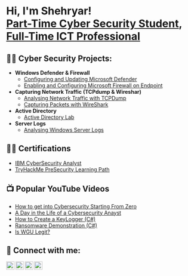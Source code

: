 <h1>Hi, I'm Shehryar! <br/><a href="https://github.com/joshmadakor1">Part-Time Cyber Security Student</a>, <a href="https://www.linkedin.com/in/shehryar-riaz/">Full-Time ICT Professional</a>

<h2>👨‍💻 Cyber Security Projects:</h2>

- <b>Windows Defender & Firewall</b>
  - [Configuring and Updating Microsoft Defender](https://github.com/1nceptive/Windows-Defender-Firewall-Lab/tree/main)
  - [Enabling and Configuring Microsoft Firewall on Endpoint](https://github.com/1nceptive/Windows-Defender-Firewall-Lab/tree/main)
- <b>Capturing Network Traffic (TCPdump & Wireshar)</b>
  - [Analysing Network Traffic with TCPDump](https://www.coursera.org/projects/analyze-network-traffic-with-tcpdump?irclickid=0JyWmH2yaxyPTj3yyYxHdyOLUkFWdGSB8xgh0I0&irgwc=1&utm_medium=partners&utm_source=impact&utm_campaign=3632879&utm_content=b2c)
  - [Capturing Packets with WireShark](https://www.coursera.org/projects/wireshark-for-beginners-capture-packets?irclickid=0JyWmH2yaxyPTj3yyYxHdyOLUkFWdGSF8xgh0I0&irgwc=1&utm_medium=partners&utm_source=impact&utm_campaign=3632879&utm_content=b2c)
- <b>Active Directory</b>
  - [Active Directory Lab](https://github.com/joshmadakor1/Sentinel-Lab)
- <b>Server Logs</b>
  - [Analysing Windows Server Logs](https://academy.hackthebox.com/course/preview/windows-event-logs--finding-evil?gspk=YWRhbWhhbWRhbjYxMjc&gsxid=5fDO07k02Rf4&pscd=affiliate.hackthebox.com&utm_campaign=%7Baffiliate%7D)


<h2>👨‍🎓 Certifications</h2>

- [IBM CyberSecurity Analyst](https://www.coursera.org/account/accomplishments/specialization/certificate/KVP2VXLZFT4N)
- [TryHackMe PreSecurity Learning Path](https://tryhackme-certificates.s3-eu-west-1.amazonaws.com/THM-P5A5IGQRZ6.png)
  


<h2>📺 Popular YouTube Videos</h2>

- [How to get into Cybersecurity Starting From Zero](https://www.youtube.com/watch?v=a83ASGn_V_s)
- [A Day in the Life of a Cybersecurity Anayst](https://www.youtube.com/watch?v=uHy3oM7NnoU)
- [How to Create a KeyLogger (C#)](https://www.youtube.com/watch?v=N-L9hklSlNk)
- [Ransomware Demonstration (C#)](https://www.youtube.com/watch?v=OfvdQeh79s0)
- [Is WGU Legit?](https://www.youtube.com/watch?v=E2MwRWxDBkA)

<h2> 🤳 Connect with me:</h2>

[<img align="left" alt="JoshMadakor | YouTube" width="22px" src="https://cdn.jsdelivr.net/npm/simple-icons@v3/icons/youtube.svg" />][youtube]
[<img align="left" alt="JoshMadakor | Twitter" width="22px" src="https://cdn.jsdelivr.net/npm/simple-icons@v3/icons/twitter.svg" />][twitter]
[<img align="left" alt="JoshMadakor | LinkedIn" width="22px" src="https://cdn.jsdelivr.net/npm/simple-icons@v3/icons/linkedin.svg" />][linkedin]
[<img align="left" alt="JoshMadakor | Instagram" width="22px" src="https://cdn.jsdelivr.net/npm/simple-icons@v3/icons/instagram.svg" />][instagram]

[twitter]: https://twitter.com/joshmadakor
[youtube]: https://www.youtube.com/c/joshmadakor
[instagram]: https://www.instagram.com/joshmadakor/
[linkedin]: https://linkedin.com/in/joshmadakor

<!--
**joshmadakor1/joshmadakor1** is a ✨ _special_ ✨ repository because its `README.md` (this file) appears on your GitHub profile.

Here are some ideas to get you started:

- 🔭 I’m currently working on ...
- 🌱 I’m currently learning ...
- 👯 I’m looking to collaborate on ...
- 🤔 I’m looking for help with ...
- 💬 Ask me about ...
- 📫 How to reach me: ...
- 😄 Pronouns: ...
- ⚡ Fun fact: ...
-->
